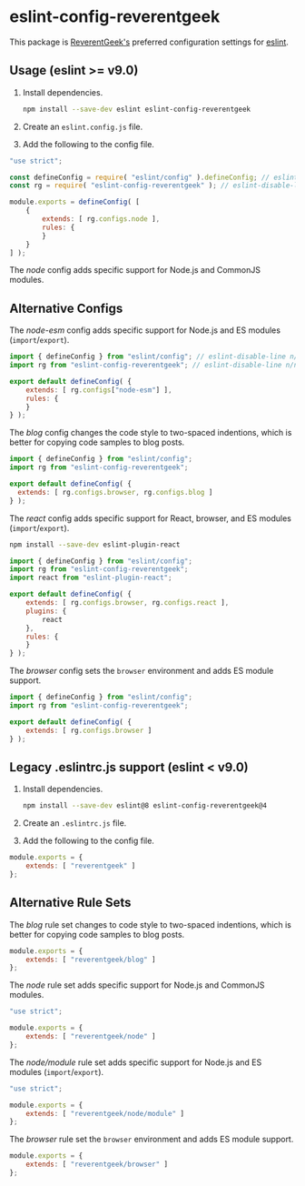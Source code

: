 <!-- markdownlint-disable MD010 -->
# eslint-config-reverentgeek

This package is [ReverentGeek's](https://reverentgeek.com/about/) preferred configuration settings for [eslint](https://eslint.org/).

## Usage (eslint >= v9.0)

1. Install dependencies.

	```sh
	npm install --save-dev eslint eslint-config-reverentgeek
	```

2. Create an `eslint.config.js` file.
3. Add the following to the config file.

```js
"use strict";

const defineConfig = require( "eslint/config" ).defineConfig; // eslint-disable-line n/no-unpublished-require
const rg = require( "eslint-config-reverentgeek" ); // eslint-disable-line n/no-extraneous-require

module.exports = defineConfig( [
	{
		extends: [ rg.configs.node ],
		rules: {
		}
	}
] );
```

The _node_ config adds specific support for Node.js and CommonJS modules.

## Alternative Configs

The _node-esm_ config adds specific support for Node.js and ES modules (`import`/`export`).

```js
import { defineConfig } from "eslint/config"; // eslint-disable-line n/no-unpublished-import
import rg from "eslint-config-reverentgeek"; // eslint-disable-line n/no-extraneous-import

export default defineConfig( {
	extends: [ rg.configs["node-esm"] ],
	rules: {
	}
} );
```

The _blog_ config changes the code style to two-spaced indentions, which is better for copying code samples to blog posts.

```js
import { defineConfig } from "eslint/config";
import rg from "eslint-config-reverentgeek";

export default defineConfig( {
  extends: [ rg.configs.browser, rg.configs.blog ]
} );
```

The _react_ config adds specific support for React, browser, and ES modules (`import`/`export`).

```sh
npm install --save-dev eslint-plugin-react
```

```js
import { defineConfig } from "eslint/config";
import rg from "eslint-config-reverentgeek";
import react from "eslint-plugin-react";

export default defineConfig( {
	extends: [ rg.configs.browser, rg.configs.react ],
	plugins: {
		react
	},
	rules: {
	}
} );
```

The _browser_ config sets the `browser` environment and adds ES module support.

```js
import { defineConfig } from "eslint/config";
import rg from "eslint-config-reverentgeek";

export default defineConfig( {
	extends: [ rg.configs.browser ]
} );
```

## Legacy .eslintrc.js support (eslint < v9.0)

1. Install dependencies.

	```sh
	npm install --save-dev eslint@8 eslint-config-reverentgeek@4
	```

2. Create an `.eslintrc.js` file.
3. Add the following to the config file.

```js
module.exports = {
	extends: [ "reverentgeek" ]
};
```

## Alternative Rule Sets

The _blog_ rule set changes to code style to two-spaced indentions, which is better for copying code samples to blog posts.

```js
module.exports = {
	extends: [ "reverentgeek/blog" ]
};
```

The _node_ rule set adds specific support for Node.js and CommonJS modules.

```js
"use strict";

module.exports = {
	extends: [ "reverentgeek/node" ]
};
```

The _node/module_ rule set adds specific support for Node.js and ES modules (`import`/`export`).

```js
"use strict";

module.exports = {
	extends: [ "reverentgeek/node/module" ]
};
```

The _browser_ rule set the `browser` environment and adds ES module support.

```js
module.exports = {
	extends: [ "reverentgeek/browser" ]
};
```
